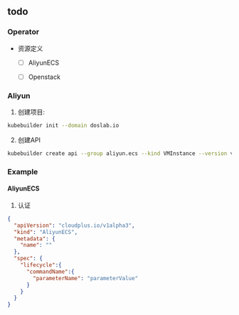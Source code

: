 
## todo 
### Operator
- 资源定义
  - [ ] AliyunECS
  - [ ] Openstack


### Aliyun
1. 创建项目:
```bash
kubebuilder init --domain doslab.io
```
2. 创建API
```bash
kubebuilder create api --group aliyun.ecs --kind VMInstance --version v1
```
### Example
#### AliyunECS
1. 认证
```json
{
  "apiVersion": "cloudplus.io/v1alpha3",
  "kind": "AliyunECS",
  "metadata": {
    "name": ""
  },
  "spec": {
    "lifecycle":{
      "commandName":{
        "parameterName": "parameterValue"
      }
    }
  }
}
```